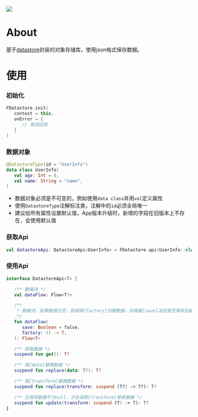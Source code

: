 [![](https://jitpack.io/v/zj565061763/datastore.svg)](https://jitpack.io/#zj565061763/datastore)

# About

基于[datastore](https://developer.android.com/topic/libraries/architecture/datastore)封装的对象存储库，使用json格式保存数据。

# 使用

### 初始化

```kotlin
FDatastore.init(
   context = this,
   onError = {
      // 错误回调
   }
)
```

### 数据对象

```kotlin
@DatastoreType(id = "UserInfo")
data class UserInfo(
   val age: Int = 0,
   val name: String = "name",
)
```

* 数据对象必须是不可变的，例如使用`data class`并用`val`定义属性
* 使用`DatastoreType`注解标注类，注解中的`id`必须全局唯一
* 建议给所有属性设置默认值，App版本升级时，新增的字段在旧版本上不存在，会使用默认值

### 获取Api

```kotlin
val datastoreApi: DatastoreApi<UserInfo> = FDatastore.api(UserInfo::class.java)
```

### 使用Api

```kotlin
interface DatastoreApi<T> {

   /** 数据流 */
   val dataFlow: Flow<T?>

   /**
    * 数据流，如果数据为空，则调用[factory]创建数据，并根据[save]决定是否保存创建的数据
    */
   fun dataFlow(
      save: Boolean = false,
      factory: () -> T,
   ): Flow<T>

   /** 获取数据 */
   suspend fun get(): T?

   /** 用[data]替换数据 */
   suspend fun replace(data: T?): T?

   /** 用[transform]替换数据 */
   suspend fun replace(transform: suspend (T?) -> T?): T?

   /** 已保存数据不为null，才会调用[transform]更新数据 */
   suspend fun update(transform: suspend (T) -> T): T?
}
```